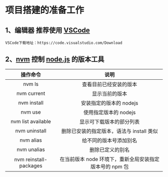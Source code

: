 # 项目搭建的准备工作

## 1、编辑器 推荐使用 [VSCode](https://code.visualstudio.com/Download)

    VSCode下载地址：https://code.visualstudio.com/Download

## 2、[nvm](https://nvm.uihtm.com/) 控制 [node.js](https://nodejs.org/zh-cn/) 的版本工具

|             操作命令             |                          说明                           |
| :------------------------------: | :-----------------------------------------------------: |
|              nvm ls              |                 查看目前已经安装的版本                  |
|           nvm current            |                     显示当前的版本                      |
|      nvm install <version>       |                 安装指定的版本的 nodejs                 |
|        nvm use <version>         |                  使用指定版本的 nodejs                  |
|        nvm list available        |                显示可下载版本的部分列表                 |
|     nvm uninstall <version>      |        删除已安装的指定版本，语法与 install 类似        |
|            nvm alias             |                 给不同的版本号添加别名                  |
|           nvm unalias            |                    删除已定义的别名                     |
| nvm reinstall-packages <version> | 在当前版本 node 环境下，重新全局安装指定版本号的 npm 包 |
